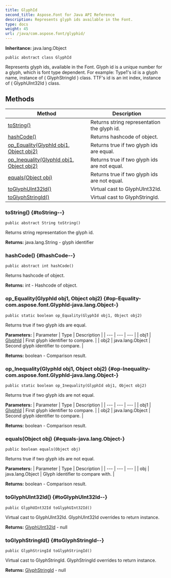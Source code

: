 ```yaml
---
title: GlyphId
second_title: Aspose.Font for Java API Reference
description: Represents glyph ids available in the Font.
type: docs
weight: 45
url: /java/com.aspose.font/glyphid/
---
```

**Inheritance:**
java.lang.Object
```
public abstract class GlyphId
```

Represents glyph ids, available in the Font. Glyph id is a unique number for a glyph, which is font type dependent. For example: Type1's id is a glyph name, instance of ( GlyphStringId ) class. TTF's id is an int index, instance of ( GlyphUInt32Id ) class.
## Methods

| Method | Description |
| --- | --- |
| [toString()](#toString--) | Returns string representation the glyph id. |
| [hashCode()](#hashCode--) | Returns hashcode of object. |
| [op_Equality(GlyphId obj1, Object obj2)](#op-Equality-com.aspose.font.GlyphId-java.lang.Object-) | Returns true if two glyph ids are equal. |
| [op_Inequality(GlyphId obj1, Object obj2)](#op-Inequality-com.aspose.font.GlyphId-java.lang.Object-) | Returns true if two glyph ids are not equal. |
| [equals(Object obj)](#equals-java.lang.Object-) | Returns true if two glyph ids are not equal. |
| [toGlyphUInt32Id()](#toGlyphUInt32Id--) | Virtual cast to GlyphUInt32Id. |
| [toGlyphStringId()](#toGlyphStringId--) | Virtual cast to GlyphStringId. |
### toString() {#toString--}
```
public abstract String toString()
```


Returns string representation the glyph id.

**Returns:**
java.lang.String - glyph identifier
### hashCode() {#hashCode--}
```
public abstract int hashCode()
```


Returns hashcode of object.

**Returns:**
int - Hashcode of object.
### op_Equality(GlyphId obj1, Object obj2) {#op-Equality-com.aspose.font.GlyphId-java.lang.Object-}
```
public static boolean op_Equality(GlyphId obj1, Object obj2)
```


Returns true if two glyph ids are equal.

**Parameters:**
| Parameter | Type | Description |
| --- | --- | --- |
| obj1 | [GlyphId](../../com.aspose.font/glyphid) | First glyph identifier to compare. |
| obj2 | java.lang.Object | Second glyph identifier to compare. |

**Returns:**
boolean - Comparison result.
### op_Inequality(GlyphId obj1, Object obj2) {#op-Inequality-com.aspose.font.GlyphId-java.lang.Object-}
```
public static boolean op_Inequality(GlyphId obj1, Object obj2)
```


Returns true if two glyph ids are not equal.

**Parameters:**
| Parameter | Type | Description |
| --- | --- | --- |
| obj1 | [GlyphId](../../com.aspose.font/glyphid) | First glyph identifier to compare. |
| obj2 | java.lang.Object | Second glyph identifier to compare. |

**Returns:**
boolean - Comparison result.
### equals(Object obj) {#equals-java.lang.Object-}
```
public boolean equals(Object obj)
```


Returns true if two glyph ids are not equal.

**Parameters:**
| Parameter | Type | Description |
| --- | --- | --- |
| obj | java.lang.Object | Glyph identifier to compare with. |

**Returns:**
boolean - Comparison result.
### toGlyphUInt32Id() {#toGlyphUInt32Id--}
```
public GlyphUInt32Id toGlyphUInt32Id()
```


Virtual cast to GlyphUInt32Id. GlyphUInt32Id overrides to return instance.

**Returns:**
[GlyphUInt32Id](../../com.aspose.font/glyphuint32id) - null
### toGlyphStringId() {#toGlyphStringId--}
```
public GlyphStringId toGlyphStringId()
```


Virtual cast to GlyphStringId. GlyphStringId overrides to return instance.

**Returns:**
[GlyphStringId](../../com.aspose.font/glyphstringid) - null

